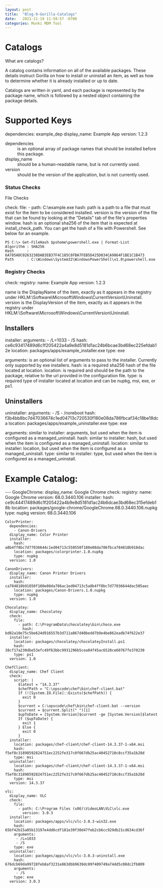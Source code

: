 ```yaml
---
layout: post
title:  "Blog-9-Gorilla-Catalogs"
date:   2021-11-19 11:58:57 -0700
categories: Munki MDM Tool
---
```




<h1>Catalogs</h1>
What are catalogs?

A catalog contains information on all of the available packages. These details instruct Gorilla on how to install or uninstall an item, as well as how to determine whether it is already installed or up to date.

Catalogs are written in yaml, and each package is represented by the package name, which is followed by a nested object containing the package details.


<h1>Supported Keys</h1>
    dependencies:
    example_dep
    display_name: Example App
    version: 1.2.3
<dl>
<dt>dependencies</dt>
<dd> is an optional array of package names that should be installed before this package.</dd>
<dt>display_name</dt>
<dd> should be a human-readable name, but is not currently used.</dd>
<dt>version</dt>
<dd> should be the version of the application, but is not currently used.</dd>
</dl>

<h3>Status Checks</h3>
File Checks

check:
    file:
    - path: C:\example.exe
     hash: 
path is a path to a file that must exist for the item to be considered installed.
version is the version of the file that can be found by looking at the "Details" tab of the file's properties window.
hash is an optional sha256 of the item that is expected at install_check_path.
You can get the hash of a file with Powershell. See below for an example.

    PS C:\> Get-FileHash $pshome\powershell.exe | Format-List
    Algorithm : SHA256
    Hash      : 6A785ADC0263238DAB3EB37F4C185C8FBA7FEB5D425D034CA9864F1BE1C1B473
    Path      : C:\Windows\System32\WindowsPowerShell\v1.0\powershell.exe



<h3>Registry Checks</h3>
    check:
    registry:
    name: Example App
    version: 1.2.3

name is the DisplayName of the item, exactly as it appears in the registry under HKLM:\Software\Microsoft\Windows\CurrentVersion\Uninstall\.
version is the DisplayVersion of the item, exactly as it appears in the registry under HKLM:\Software\Microsoft\Windows\CurrentVersion\Uninstall\.

<h2>Installers</h2>
    installer:
      arguments:
     - /L=1033
     - /S
    hash: ce6c93417489d6c1f205422a4a9e8d5181d1ac24b6bcae3bd68ec225efdab12e
    location: packages/apps/example_installer.exe
    type: exe

arguments: is an optional list of arguments to pass to the installer. Currently only supported by exe installers.
hash: is a required sha256 hash of the file located at location.
location: is required and should be the path to the package, relative to the url provided in the configuration file.
type: is required type of installer located at location and can be nupkg, msi, exe, or ps1.


<h2>Uninstallers</h2>
    uninstaller:
     arguments:
     - /S
     - /noreboot
    hash: f3b4bb8bc7d47036674c1ed04713c720530f180e08da786fbcaf34c18be18dca
    location: packages/apps/example_uninstaller.exe
    type: exe

arguments: similar to installer: arguments, but used when the item is configured as a managed_uninstall.
hash: similar to installer: hash, but used when the item is configured as a managed_uninstall.
location: similar to installer: location, but used when the item is configured as a managed_uninstall.
type: similar to installer: type, but used when the item is configured as a managed_uninstall.

<h1>Example Catalog:</h1>
---
    GoogleChrome:
      display_name: Google Chrome
      check:
        registry:
          name: Google Chrome
          version: 68.0.3440.106
      installer:
        hash: ce9c44417489d6c1f205422a4b9e8d5181d1ac24b6dcae3bd68ec315efdeb18b
        location: packages/google-chrome/GoogleChrome.68.0.3440.106.nupkg
        type: nupkg
      version: 68.0.3440.106

    ColorPrinter:
      dependencies:
        - Canon-Drivers
      display_name: Color Printer
      installer:
        hash: a8b4ff8bc7d77036644c1ed04713c550550f180e08da786fbca784818b918dac
        location: packages/colorprinter.1.0.nupkg
        type: nupkg
      version: 1.0

    CanonDrivers:
      display_name: Canon Printer Drivers
      installer:
        hash: ca784818b91850f180e08da786ac1ed04713c5a8b4ff8bc7d77036644dac505aec
        location: packages/Canon-Drivers.1.0.nupkg
        type: nupkg
      version: 1.0

    Chocolatey:
      display_name: Chocolatey
      check:
        file:
          - path: C:\ProgramData\chocolatey\bin\choco.exe
            hash: bd82a10e75c5be624d916557b3d711a867d40bedd7b9e4be862eadb74f622e37
      installer:
        location: packages/chocolatey/chocolateyInstall.ps1
        hash: 38cf17a230dbe53efc49f63bbc9931296b5cea84f45ac6528ce60767fe370230
        type: ps1
      version: 1.0

    ChefClient:
      display_name: Chef Client
      check:
        script: |
          $latest = "14.3.37"
          $chefPath = "C:\opscode\chef\bin\chef-client.bat"
          If (![System.IO.File]::Exists($chefPath)) {
            exit 0
          }
          $current = C:\opscode\chef\bin\chef-client.bat --version
          $current = $current.Split(" ")[1]
          $upToDate = [System.Version]$current -ge [System.Version]$latest
          If ($upToDate) {
            exit 1
          } Else {
            exit 0
          }
      installer:
        location: packages/chef-client/chef-client-14.3.37-1-x64.msi
        hash: f5ef8c31898592824751ec2252fe317c0f667db25ac40452710c8ccf35a1b28d
        type: msi
      uninstaller:
        location: packages/chef-client/chef-client-14.3.37-1-x64.msi
        hash: f5ef8c31898592824751ec2252fe317c0f667db25ac40452710c8ccf35a1b28d
        type: msi
      version: 14.3.37

    vlc:
      display_name: VLC
      check:
        file:
          - path: C:\Program Files (x86)\VideoLAN\VLC\vlc.exe
            version: 3.0.3
      installer:
        location: packages/apps/vlc/vlc-3.0.3-win32.exe
        hash: 65bf42b15a05b13197e4dd6cdf181e39f30d47feb2cb6cc929db21cd634cd36f
        arguments: 
         - /L=1033
         - /S
        type: exe
      uninstaller:
        location: packages/apps/vlc/vlc-3.0.3-uninstall.exe
        hash: 676dcb69da99728feb8af3231e863dbb9639dc09f409749a74dd5c08dc2fb809
        arguments: 
         - /S
        type: exe
      version: 3.0.3
